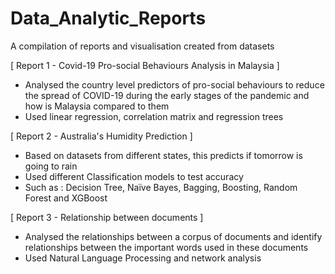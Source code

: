 # Data_Analytic_Reports
A compilation of reports and visualisation created from datasets

[ Report 1 - Covid-19 Pro-social Behaviours Analysis in Malaysia ] 
- Analysed the country level predictors of pro-social behaviours to reduce the
  spread of COVID-19 during the early stages of the pandemic and how is Malaysia compared to them
- Used linear regression, correlation matrix and regression trees


[ Report 2 - Australia's Humidity Prediction ] 
  - Based on datasets from different states, this predicts if tomorrow is going to rain
  - Used different Classification models to test accuracy
  - Such as : Decision Tree, Naïve Bayes, Bagging, Boosting, Random Forest and XGBoost

[ Report 3 - Relationship between documents ] 
  - Analysed the relationships between a corpus of documents and identify
    relationships between the important words used in these documents
  - Used Natural Language Processing and network analysis
